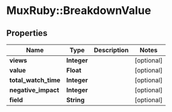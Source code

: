 # MuxRuby::BreakdownValue

## Properties
Name | Type | Description | Notes
------------ | ------------- | ------------- | -------------
**views** | **Integer** |  | [optional] 
**value** | **Float** |  | [optional] 
**total_watch_time** | **Integer** |  | [optional] 
**negative_impact** | **Integer** |  | [optional] 
**field** | **String** |  | [optional] 


